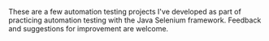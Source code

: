 These are a few automation testing projects I've developed as part of practicing automation testing with the Java Selenium framework. Feedback and suggestions for improvement are welcome.
